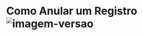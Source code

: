 # Como Anular um Registro ![imagem-versao](https://img.shields.io/badge/DELETE-f93e3e?style=flat-square)